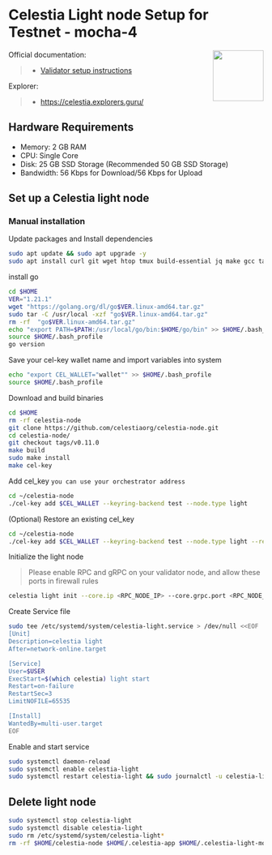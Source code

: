 <div>
<h1 align="left" style="display: flex;"> Celestia Light node Setup for Testnet - mocha-4</h1>
<img src="https://avatars.githubusercontent.com/u/54859940?s=200&v=4"  style="float: right;" width="100" height="100"></img>
</div>

Official documentation:
>- [Validator setup instructions](https://docs.celestia.org/nodes/overview/)

Explorer:
>-  https://celestia.explorers.guru/


## Hardware Requirements
 - Memory: 2 GB RAM
 - CPU: Single Core
 - Disk: 25 GB SSD Storage (Recommended 50 GB SSD Storage)
 - Bandwidth: 56 Kbps for Download/56 Kbps for Upload

## Set up a Celestia light node 
### Manual installation

Update packages and Install dependencies

```bash
sudo apt update && sudo apt upgrade -y
sudo apt install curl git wget htop tmux build-essential jq make gcc tar clang pkg-config libssl-dev ncdu -y
```

install go

```bash
cd $HOME
VER="1.21.1"
wget "https://golang.org/dl/go$VER.linux-amd64.tar.gz"
sudo tar -C /usr/local -xzf "go$VER.linux-amd64.tar.gz"
rm -rf  "go$VER.linux-amd64.tar.gz"
echo "export PATH=$PATH:/usr/local/go/bin:$HOME/go/bin" >> $HOME/.bash_profile
source $HOME/.bash_profile
go version
```

Save your cel-key wallet name and import variables into system

~~~bash
echo "export CEL_WALLET="wallet"" >> $HOME/.bash_profile
source $HOME/.bash_profile
~~~

Download and build binaries

```bash
cd $HOME
rm -rf celestia-node
git clone https://github.com/celestiaorg/celestia-node.git
cd celestia-node/
git checkout tags/v0.11.0
make build
sudo make install
make cel-key
```

Add cel_key `you can use your orchestrator address`

~~~bash
cd ~/celestia-node
./cel-key add $CEL_WALLET --keyring-backend test --node.type light
~~~

(Optional) Restore an existing cel_key

~~~bash
cd ~/celestia-node
./cel-key add $CEL_WALLET --keyring-backend test --node.type light --recover
~~~

Initialize the light node
>Please enable RPC and gRPC on your validator node, and allow these ports in firewall rules

```bash
celestia light init --core.ip <RPC_NODE_IP> --core.grpc.port <RPC_NODE_GRPC_PORT> --core.rpc.port <RPC_NODE_RPC_PORT> --keyring.accname $CEL_WALLET
```

Create Service file

```bash
sudo tee /etc/systemd/system/celestia-light.service > /dev/null <<EOF
[Unit]
Description=celestia light
After=network-online.target

[Service]
User=$USER
ExecStart=$(which celestia) light start
Restart=on-failure
RestartSec=3
LimitNOFILE=65535

[Install]
WantedBy=multi-user.target
EOF
```

Enable and start service

```bash
sudo systemctl daemon-reload
sudo systemctl enable celestia-light
sudo systemctl restart celestia-light && sudo journalctl -u celestia-light -f
```

## Delete light node 

~~~bash
sudo systemctl stop celestia-light
sudo systemctl disable celestia-light
sudo rm /etc/systemd/system/celestia-light*
rm -rf $HOME/celestia-node $HOME/.celestia-app $HOME/.celestia-light-mocha
~~~
